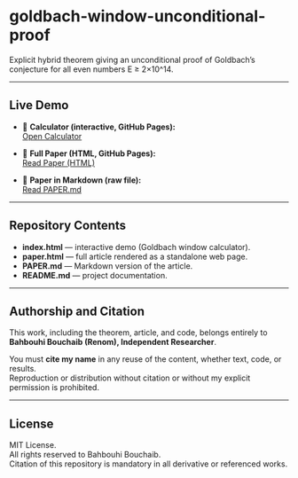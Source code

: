 # goldbach-window-unconditional-proof

Explicit hybrid theorem giving an unconditional proof of Goldbach’s conjecture for all even numbers E ≥ 2×10^14.

---

## Live Demo

- 🔢 **Calculator (interactive, GitHub Pages):**  
  [Open Calculator](https://b43797.github.io/goldbach-window-unconditional-proof/)

- 📄 **Full Paper (HTML, GitHub Pages):**  
  [Read Paper (HTML)](https://b43797.github.io/goldbach-window-unconditional-proof/paper.html)

- 📄 **Paper in Markdown (raw file):**  
  [Read PAPER.md](https://b43797.github.io/goldbach-window-unconditional-proof/PAPER.md)

---

## Repository Contents

- **index.html** — interactive demo (Goldbach window calculator).  
- **paper.html** — full article rendered as a standalone web page.  
- **PAPER.md** — Markdown version of the article.  
- **README.md** — project documentation.  

---

## Authorship and Citation

This work, including the theorem, article, and code, belongs entirely to **Bahbouhi Bouchaib (Renom), Independent Researcher**.  

You must **cite my name** in any reuse of the content, whether text, code, or results.  
Reproduction or distribution without citation or without my explicit permission is prohibited.  

---

## License

MIT License.  
All rights reserved to Bahbouhi Bouchaib.  
Citation of this repository is mandatory in all derivative or referenced works.
